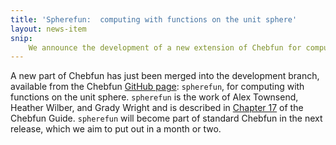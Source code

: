 ```yaml
---
title: 'Spherefun:  computing with functions on the unit sphere'
layout: news-item
snip:
    We announce the development of a new extension of Chebfun for computing with functions on the unit sphere.
---
```


A new part of Chebfun has just been merged into the development branch,
available from the Chebfun [GitHub page](https://github.com/chebfun/chebfun):
`spherefun`, for computing with functions on the unit sphere.  `spherefun` is
the work of Alex Townsend, Heather Wilber, and Grady Wright and is described in
[Chapter 17](../docs/guide/guide17.html) of the Chebfun Guide.  `spherefun`
will become part of standard Chebfun in the next release, which we aim to put
out in a month or two.
